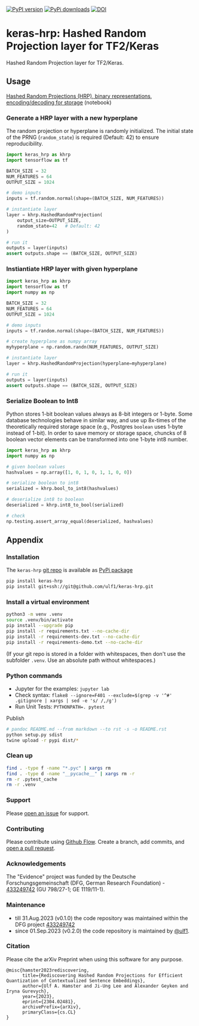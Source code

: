 [![PyPI version](https://badge.fury.io/py/keras-hrp.svg)](https://badge.fury.io/py/keras-hrp)
[![PyPi downloads](https://img.shields.io/pypi/dm/keras-hrp)](https://img.shields.io/pypi/dm/keras-hrp)
[![DOI](https://zenodo.org/badge/508984862.svg)](https://zenodo.org/badge/latestdoi/508984862)


# keras-hrp: Hashed Random Projection layer for TF2/Keras
Hashed Random Projection layer for TF2/Keras.

## Usage
<a href="demo/Hashed Random Projections.ipynb">Hashed Random Projections (HRP), binary representations, encoding/decoding for storage</a> (notebook)


### Generate a HRP layer with a new hyperplane
The random projection or hyperplane is randomly initialized.
The initial state of the PRNG (`random_state`) is required (Default: 42) to ensure reproducibility.

```py
import keras_hrp as khrp
import tensorflow as tf

BATCH_SIZE = 32
NUM_FEATURES = 64
OUTPUT_SIZE = 1024

# demo inputs
inputs = tf.random.normal(shape=(BATCH_SIZE, NUM_FEATURES))

# instantiate layer 
layer = khrp.HashedRandomProjection(
    output_size=OUTPUT_SIZE,
    random_state=42   # Default: 42
)

# run it
outputs = layer(inputs)
assert outputs.shape == (BATCH_SIZE, OUTPUT_SIZE)
```


### Instiantiate HRP layer with given hyperplane

```py
import keras_hrp as khrp
import tensorflow as tf
import numpy as np

BATCH_SIZE = 32
NUM_FEATURES = 64
OUTPUT_SIZE = 1024

# demo inputs
inputs = tf.random.normal(shape=(BATCH_SIZE, NUM_FEATURES))

# create hyperplane as numpy array
myhyperplane = np.random.randn(NUM_FEATURES, OUTPUT_SIZE)

# instantiate layer 
layer = khrp.HashedRandomProjection(hyperplane=myhyperplane)

# run it
outputs = layer(inputs)
assert outputs.shape == (BATCH_SIZE, OUTPUT_SIZE)

```


### Serialize Boolean to Int8
Python stores 1-bit boolean values always as 8-bit integers or 1-byte. 
Some database technologies behave in similar way, and use up 8x-times of the theoretically required storage space (e.g., Postgres `boolean` uses 1-byte instead of 1-bit).
In order to save memory or storage space, chuncks of 8 boolean vector elements can be transformed into one 1-byte int8 number.

```py
import keras_hrp as khrp
import numpy as np

# given boolean values
hashvalues = np.array([1, 0, 1, 0, 1, 1, 0, 0])

# serialize boolean to int8
serialized = khrp.bool_to_int8(hashvalues)

# deserialize int8 to boolean
deserialized = khrp.int8_to_bool(serialized)

# check
np.testing.assert_array_equal(deserialized, hashvalues)
```


## Appendix

### Installation
The `keras-hrp` [git repo](http://github.com/ulf1/keras-hrp) is available as [PyPi package](https://pypi.org/project/keras-hrp)

```sh
pip install keras-hrp
pip install git+ssh://git@github.com/ulf1/keras-hrp.git
```

### Install a virtual environment

```sh
python3 -m venv .venv
source .venv/bin/activate
pip install --upgrade pip
pip install -r requirements.txt --no-cache-dir
pip install -r requirements-dev.txt --no-cache-dir
pip install -r requirements-demo.txt --no-cache-dir
```

(If your git repo is stored in a folder with whitespaces, then don't use the subfolder `.venv`. Use an absolute path without whitespaces.)

### Python commands

* Jupyter for the examples: `jupyter lab`
* Check syntax: `flake8 --ignore=F401 --exclude=$(grep -v '^#' .gitignore | xargs | sed -e 's/ /,/g')`
* Run Unit Tests: `PYTHONPATH=. pytest`

Publish

```sh
# pandoc README.md --from markdown --to rst -s -o README.rst
python setup.py sdist 
twine upload -r pypi dist/*
```

### Clean up 

```sh
find . -type f -name "*.pyc" | xargs rm
find . -type d -name "__pycache__" | xargs rm -r
rm -r .pytest_cache
rm -r .venv
```


### Support
Please [open an issue](https://github.com/ulf1/keras-hrp/issues/new) for support.


### Contributing
Please contribute using [Github Flow](https://guides.github.com/introduction/flow/). Create a branch, add commits, and [open a pull request](https://github.com/ulf1/keras-hrp/compare/).

### Acknowledgements
The "Evidence" project was funded by the Deutsche Forschungsgemeinschaft (DFG, German Research Foundation) - [433249742](https://gepris.dfg.de/gepris/projekt/433249742) (GU 798/27-1; GE 1119/11-1).

### Maintenance
- till 31.Aug.2023 (v0.1.0) the code repository was maintained within the DFG project [433249742](https://gepris.dfg.de/gepris/projekt/433249742?context=projekt&task=showDetail&id=433249742&)
- since 01.Sep.2023 (v0.2.0) the code repository is maintained by [@ulf1](https://github.com/ulf1).

### Citation
Please cite the arXiv Preprint when using this software for any purpose.

```
@misc{hamster2023rediscovering,
      title={Rediscovering Hashed Random Projections for Efficient Quantization of Contextualized Sentence Embeddings}, 
      author={Ulf A. Hamster and Ji-Ung Lee and Alexander Geyken and Iryna Gurevych},
      year={2023},
      eprint={2304.02481},
      archivePrefix={arXiv},
      primaryClass={cs.CL}
}
```
